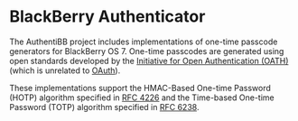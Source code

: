 # BlackBerry Authenticator

The AuthentiBB project includes implementations of one-time passcode
generators for BlackBerry OS 7. One-time passcodes are generated using
open standards developed by the
[Initiative for Open Authentication (OATH)](http://www.openauthentication.org/)
(which is unrelated to [OAuth](http://oauth.net/)).

These implementations support the HMAC-Based One-time Password (HOTP) algorithm
specified in [RFC 4226](https://tools.ietf.org/html/rfc4226) and the Time-based
One-time Password (TOTP) algorithm specified
in [RFC 6238](https://tools.ietf.org/html/rfc6238).